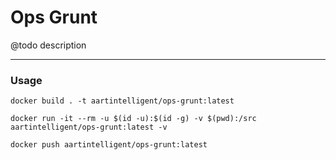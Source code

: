 # Ops Grunt

@todo description

---

### Usage

```shell
docker build . -t aartintelligent/ops-grunt:latest
```

```shell
docker run -it --rm -u $(id -u):$(id -g) -v $(pwd):/src aartintelligent/ops-grunt:latest -v
```

```shell
docker push aartintelligent/ops-grunt:latest
```

